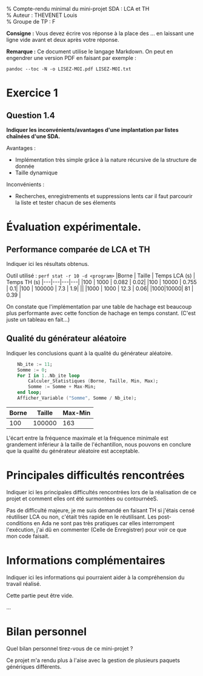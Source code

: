 % Compte-rendu minimal du mini-projet SDA : LCA et TH \
% Auteur : THEVENET Louis \
% Groupe de TP : F


**Consigne :** Vous devez écrire vos réponse à la place des ... en laissant
une ligne vide avant et deux après votre réponse.

**Remarque :** Ce document utilise le langage Markdown. On peut en engendrer
une version PDF en faisant par exemple :

~~~
pandoc --toc -N -o LISEZ-MOI.pdf LISEZ-MOI.txt
~~~


# Exercice 1

## Question 1.4

**Indiquer les inconvénients/avantages d'une implantation par listes chaînées
d'une SDA.**

Avantages :
- Implémentation très simple grâce à la nature récursive de la structure de donnée
- Taille dynamique

Inconvénients :
- Recherches, enregistrements et suppressions lents car il faut parcourir la liste et tester chacun de ses élements



# Évaluation expérimentale.

## Performance comparée de LCA et TH

Indiquer ici les résultats obtenus.

Outil utilisé : `perf stat -r 10 -d <program>`
|Borne | Taille | Temps LCA (s) | Temps TH (s)
|---|---|---|---|
|100 | 1000 | 0.082 | 0.02|
|100 | 10000 | 0.755 | 0.1|
|100 | 100000 | 7.3 |  1.9|
||
|1000 | 1000 | 12.3 | 0.06|
|1000|10000| 81 | 0.39 |

On constate que l'implémentation par une table de hachage est beaucoup plus performante avec cette fonction de hachage en temps constant. (C'est juste un tableau en fait...)



## Qualité du générateur aléatoire

Indiquer les conclusions quant à la qualité du générateur aléatoire.

```ada
    Nb_ite := 11;
    Somme := 0;
    For I in 1..Nb_ite loop
        Calculer_Statistiques (Borne, Taille, Min, Max);
        Somme := Somme + Max-Min;
    end loop;
    Afficher_Variable ("Somme", Somme / Nb_ite);
```

|Borne | Taille | Max-Min |
|---|---|---|
|100 | 100000 | 163 |

L'écart entre la fréquence maximale et la fréquence minimale est grandement inférieur à la taille de l'échantillon, nous pouvons en conclure que la qualité du générateur aléatoire est acceptable.



# Principales difficultés rencontrées

Indiquer ici les principales difficultés rencontrées lors de la réalisation de
ce projet et comment elles ont été surmontées ou contournéeS.

Pas de difficulté majeure, je me suis demandé en faisant TH si j'étais censé réutiliser LCA ou non, c'était très rapide en le réutilisant. Les post-conditions en Ada ne sont pas très pratiques car elles interrompent l'exécution, j'ai dû en commenter (Celle de Enregistrer) pour voir ce que mon code faisait.



# Informations complémentaires

Indiquer ici les informations qui pourraient aider à la compréhension du
travail réalisé.

Cette partie peut être vide.

...



# Bilan personnel

Quel bilan personnel tirez-vous de ce mini-projet ?

Ce projet m'a rendu plus à l'aise avec la gestion de plusieurs paquets génériques différents.



